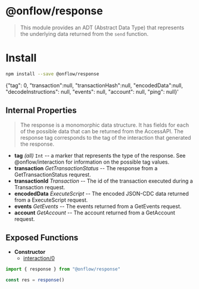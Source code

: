 # @onflow/response

> This module provides an ADT (Abstract Data Type) that represents the underlying data returned from the `send` function.

# Install

```bash
npm install --save @onflow/response
```

{"tag": 0, "transaction":null, "transactionHash":null, "encodedData":null, "decodeInstructions": null, "events": null, "account": null, "ping": null}'

## Internal Properties

> The response is a monomorphic data structure. It has fields for each of the possible data that can be returned from the AccessAPI. The response tag corresponds to the tag of the interaction that generated the response.

- **tag** *(all)* `Int` -- a marker that represents the type of the response. See @onflow/interaction for information on the possible tag values.
- **transaction** *GetTransactionStatus* -- The response from a GetTransactionStatus requrest.
- **transactionId** *Transaction* -- The id of the transaction executed during a Transaction request.
- **encodedData** *ExecuteScript* -- The encoded JSON-CDC data returned from a ExecuteScript request.
- **events** *GetEvents* -- The events returned from a GetEvents request.
- **account** *GetAccount* -- The account returned from a GetAccount request.

## Exposed Functions

- **Constructor**
  - [interaction/0](#interaction0)

```javascript
import { response } from "@onflow/response"

const res = response()
```
